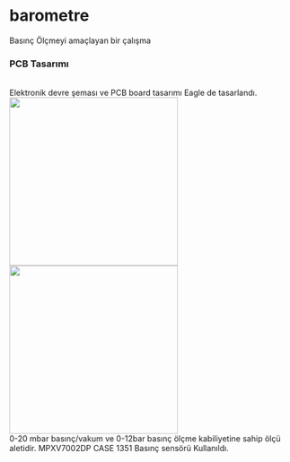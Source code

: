 # barometre
Basınç Ölçmeyi amaçlayan bir çalışma

<h3>PCB Tasarımı</h3><br>
Elektronik devre şeması ve PCB board tasarımı Eagle de tasarlandı.<br>

<img src="https://user-images.githubusercontent.com/73975473/201068518-c5fef94d-c2b2-4063-94b7-a46d25b73a3c.png" style="width:300px"/>
<img src="https://user-images.githubusercontent.com/73975473/201068524-2a652755-21f9-4e60-bc8e-adc6b6cecaf4.png" style="width:300px"/>
<br>
0-20 mbar basınç/vakum ve 0-12bar basınç ölçme kabiliyetine sahip ölçü aletidir.
MPXV7002DP CASE 1351 Basınç sensörü Kullanıldı.
